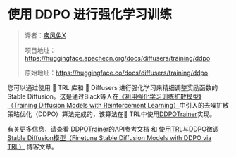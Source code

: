 # [](#reinforcement-learning-training-with-ddpo)使用 DDPO 进行强化学习训练

> 译者：[疾风兔X](https://github.com/jifnegtu)
>
> 项目地址：<https://huggingface.apachecn.org/docs/diffusers/training/ddpo>
>
> 原始地址：<https://huggingface.co/docs/diffusers/training/ddpo>



您可以通过使用 🤗 TRL 库和 🤗 Diffusers 进行强化学习来精细调整奖励函数的 Stable Diffusion。这是通过Black等人在[《利用强化学习训练扩散模型》（Training Diffusion Models with Reinforcement Learning）](https://arxiv.org/abs/2305.13301)中引入的去噪扩散策略优化（DDPO）算法完成的，该算法在🤗 TRL中使用[DDPOTrainer](https://huggingface.co/docs/trl/v0.8.6/en/trainer#trl.DDPOTrainer)实现。

有关更多信息，请查看 [DDPOTrainer](https://huggingface.co/docs/trl/v0.8.6/en/trainer#trl.DDPOTrainer)的API参考文档 和 [使用TRL与DDPO微调Stable Diffusion模型（Finetune Stable Diffusion Models with DDPO via TRL）](https://huggingface.co/blog/trl-ddpo) 博客文章。